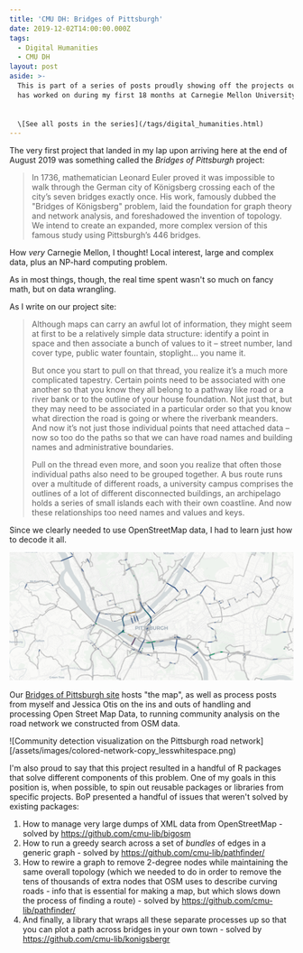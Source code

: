 ```yaml
---
title: 'CMU DH: Bridges of Pittsburgh'
date: 2019-12-02T14:00:00.000Z
tags:
  - Digital Humanities
  - CMU DH
layout: post
aside: >-
  This is part of a series of posts proudly showing off the projects our team
  has worked on during my first 18 months at Carnegie Mellon University.


  \[See all posts in the series](/tags/digital_humanities.html)
---
```

The very first project that landed in my lap upon arriving here at the end of August 2019 was something called the _Bridges of Pittsburgh_ project:

>In 1736, mathematician Leonard Euler proved it was impossible to walk through the German city of Königsberg crossing each of the city’s seven bridges exactly once. His work, famously dubbed the "Bridges of Königsberg" problem, laid the foundation for graph theory and network analysis, and foreshadowed the invention of topology. We intend to create an expanded, more complex version of this famous study using Pittsburgh’s 446 bridges.

How _very_ Carnegie Mellon, I thought! Local interest, large and complex data, plus an NP-hard computing problem.

As in most things, though, the real time spent wasn't so much on fancy math, but on data wrangling. 

As I write on our project site:

>Although maps can carry an awful lot of information, they might seem at first to be a relatively simple data structure: identify a point in space and then associate a bunch of values to it – street number, land cover type, public water fountain, stoplight… you name it.
>
>But once you start to pull on that thread, you realize it’s a much more complicated tapestry. Certain points need to be associated with one another so that you know they all belong to a pathway like road or a river bank or to the outline of your house foundation. Not just that, but they may need to be associated in a particular order so that you know what direction the road is going or where the riverbank meanders. And now it’s not just those individual points that need attached data – now so too do the paths so that we can have road names and building names and administrative boundaries.
>
>Pull on the thread even more, and soon you realize that often those individual paths also need to be grouped together. A bus route runs over a multitude of different roads, a university campus comprises the outlines of a lot of different disconnected buildings, an archipelago holds a series of small islands each with their own coastline. And now these relationships too need names and values and keys.

Since we clearly needed to use OpenStreetMap data, I had to learn just how to decode it all.

![A map showing a route over all the bridges of Pittsburgh](/assets/images/bridges_of_pittsburgh.png)

Our [Bridges of Pittsburgh site](https://bridgesofpittsburgh.net/posts) hosts "the map", as well as process posts from myself and Jessica Otis on the ins and outs of handling and processing Open Street Map Data, to running community analysis on the road network we constructed from OSM data.

![Community detection visualization on the Pittsburgh road network][/assets/images/colored-network-copy_lesswhitespace.png)

I'm also proud to say that this project resulted in a handful of R packages that solve different components of this problem. One of my goals in this position is, when possible, to spin out reusable packages or libraries from specific projects. BoP presented a handful of issues that weren't solved by existing packages: 

1. How to manage very large dumps of XML data from OpenStreetMap - solved by https://github.com/cmu-lib/bigosm
2. How to run a greedy search across a set of _bundles_ of edges in a generic graph - solved by https://github.com/cmu-lib/pathfinder/
3. How to rewire a graph to remove 2-degree nodes while maintaining the same overall topology (which we needed to do in order to remove the tens of thousands of extra nodes that OSM uses to describe curving roads - info that is essential for making a map, but which slows down the process of finding a route) - solved by https://github.com/cmu-lib/pathfinder/
4. And finally, a library that wraps all these separate processes up so that you can plot a path across bridges in your own town - solved by https://github.com/cmu-lib/konigsbergr
